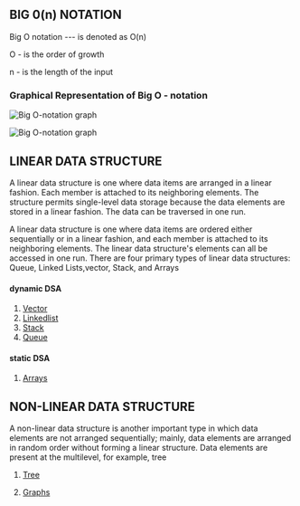 ## BIG 0(n) NOTATION
Big O notation --- is denoted as O(n)

O - is the order of growth

n - is the length of the input


### Graphical Representation of Big O - notation

![Big O-notation graph](https://paper-attachments.dropbox.com/s_2D428973624E7FC84C7D69D11421DE762BEA6B6F3361231FCDCAE0425D14526F_1664885448372_Untitled.drawio+17.png)

![Big O-notation graph](https://he-s3.s3.amazonaws.com/media/uploads/c14cb1f.JPG)

## LINEAR DATA STRUCTURE
A linear data structure is one where data items are arranged in a linear fashion. Each member is attached to its neighboring elements. The structure permits single-level data storage because the data elements are stored in a linear fashion. The data can be traversed in one run.

A linear data structure is one where data items are ordered either sequentially or in a linear fashion, and each member is attached to its neighboring elements. The linear data structure's elements can all be accessed in one run. There are four primary types of linear data structures: Queue, Linked Lists,vector, Stack, and Arrays
#### dynamic DSA
1. [Vector]()
2. [Linkedlist]()
3. [Stack]()
4. [Queue]()

#### static DSA 
1. [Arrays]()


## NON-LINEAR DATA STRUCTURE

A non-linear data structure is another important type in which data elements are not arranged sequentially; mainly, data elements are arranged in random order without forming a linear structure. Data elements are present at the multilevel, for example, tree

1. [Tree]()  

2. [Graphs]()   